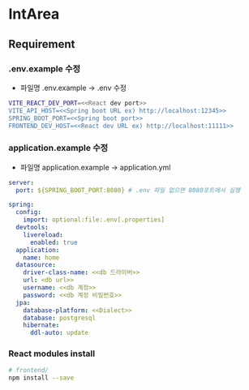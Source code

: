 # IntArea

## Requirement

### .env.example 수정 
- 파일명 .env.example -> .env 수정
```Bash
VITE_REACT_DEV_PORT=<<React dev port>>
VITE_API_HOST=<<Spring boot URL ex) http://localhost:12345>>
SPRING_BOOT_PORT=<<Spring boot port>>
FRONTEND_DEV_HOST=<<React dev URL ex) http://localhost:11111>>
```
### application.example 수정 
- 파일명 application.example -> application.yml
```Yaml 
server:
  port: ${SPRING_BOOT_PORT:8080} # .env 파일 없으면 8080포트에서 실행

spring:
  config:
    import: optional:file:.env[.properties]
  devtools:
    livereload:
      enabled: true
  application:
    name: home
  datasource:
    driver-class-name: <<db 드라이버>>
    url: <db url>>
    username: <<db 계정>>
    password: <<db 계정 비밀번호>>
  jpa:
    database-platform: <<Dialect>>
    database: postgresql
    hibernate:
      ddl-auto: update
```
### React modules install

```Bash
# frontend/
npm install --save
```
